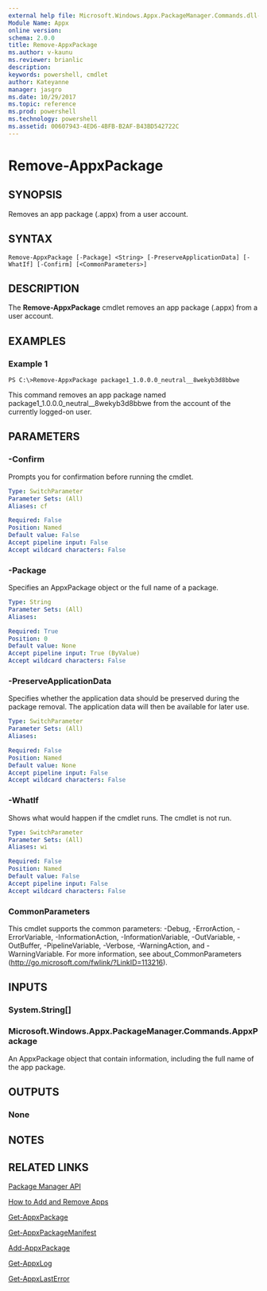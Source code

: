 ```yaml
---
external help file: Microsoft.Windows.Appx.PackageManager.Commands.dll-Help.xml
Module Name: Appx
online version: 
schema: 2.0.0
title: Remove-AppxPackage
ms.author: v-kaunu
ms.reviewer: brianlic
description: 
keywords: powershell, cmdlet
author: Kateyanne
manager: jasgro
ms.date: 10/29/2017
ms.topic: reference
ms.prod: powershell
ms.technology: powershell
ms.assetid: 00607943-4ED6-4BFB-B2AF-B43BD542722C
---
```


# Remove-AppxPackage

## SYNOPSIS
Removes an app package (.appx) from a user account.

## SYNTAX

```
Remove-AppxPackage [-Package] <String> [-PreserveApplicationData] [-WhatIf] [-Confirm] [<CommonParameters>]
```

## DESCRIPTION
The **Remove-AppxPackage** cmdlet removes an app package (.appx) from a user account.

## EXAMPLES

### Example 1
```
PS C:\>Remove-AppxPackage package1_1.0.0.0_neutral__8wekyb3d8bbwe
```

This command removes an app package named package1_1.0.0.0_neutral__8wekyb3d8bbwe from the account of the currently logged-on user.

## PARAMETERS

### -Confirm
Prompts you for confirmation before running the cmdlet.

```yaml
Type: SwitchParameter
Parameter Sets: (All)
Aliases: cf

Required: False
Position: Named
Default value: False
Accept pipeline input: False
Accept wildcard characters: False
```

### -Package
Specifies an AppxPackage object or the full name of a package.

```yaml
Type: String
Parameter Sets: (All)
Aliases: 

Required: True
Position: 0
Default value: None
Accept pipeline input: True (ByValue)
Accept wildcard characters: False
```

### -PreserveApplicationData
Specifies whether the application data should be preserved during the package removal.
The application data will then be available for later use.

```yaml
Type: SwitchParameter
Parameter Sets: (All)
Aliases: 

Required: False
Position: Named
Default value: None
Accept pipeline input: False
Accept wildcard characters: False
```

### -WhatIf
Shows what would happen if the cmdlet runs.
The cmdlet is not run.

```yaml
Type: SwitchParameter
Parameter Sets: (All)
Aliases: wi

Required: False
Position: Named
Default value: False
Accept pipeline input: False
Accept wildcard characters: False
```

### CommonParameters
This cmdlet supports the common parameters: -Debug, -ErrorAction, -ErrorVariable, -InformationAction, -InformationVariable, -OutVariable, -OutBuffer, -PipelineVariable, -Verbose, -WarningAction, and -WarningVariable. For more information, see about_CommonParameters (http://go.microsoft.com/fwlink/?LinkID=113216).

## INPUTS

### System.String[]

### Microsoft.Windows.Appx.PackageManager.Commands.AppxPackage
An AppxPackage object that contain information, including the full name of the app package.

## OUTPUTS

### None

## NOTES

## RELATED LINKS

[Package Manager API](http://go.microsoft.com/fwlink/?LinkId=245447)

[How to Add and Remove Apps](http://go.microsoft.com/fwlink/?LinkID=231020)

[Get-AppxPackage](./Get-AppxPackage.md)

[Get-AppxPackageManifest](./Get-AppxPackageManifest.md)

[Add-AppxPackage](./Add-AppxPackage.md)

[Get-AppxLog](./Get-AppxLog.md)

[Get-AppxLastError](./Get-AppxLastError.md)

